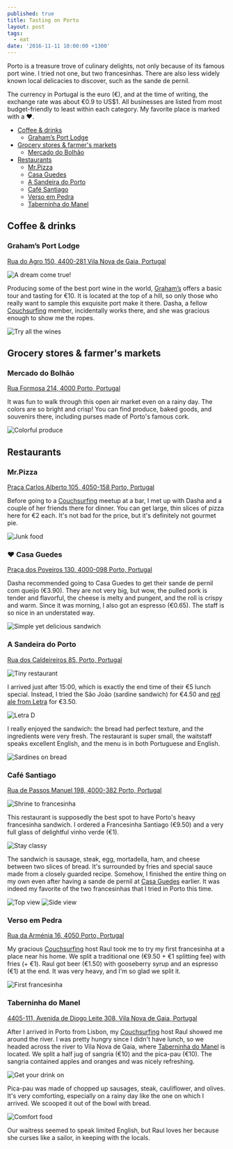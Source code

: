```yaml
---
published: true
title: Tasting on Porto
layout: post
tags:
  - eat
date: '2016-11-11 10:00:00 +1300'
---
```

Porto is a treasure trove of culinary delights, not only because of its famous port wine. I tried not one, but two francesinhas. There are also less widely known local delicacies to discover, such as the sande de pernil.

<!--more-->

The currency in Portugal is the euro (€), and at the time of writing, the exchange rate was about €0.9 to US$1. All businesses are listed from most budget-friendly to least within each category. My favorite place is marked with a :heart:.

* [Coffee & drinks](#coffee--drinks)
  * [Graham’s Port Lodge](#grahams-port-lodge)
* [Grocery stores & farmer's markets](#grocery-stores--farmers-markets)
  * [Mercado do Bolhão](#mercado-do-bolho)
* [Restaurants](#restaurants)
  * [Mr.Pizza](#mrpizza)
  * [Casa Guedes][casa-guedes]
  * [A Sandeira do Porto](#a-sandeira-do-porto)
  * [Café Santiago](#caf-santiago)
  * [Verso em Pedra](#verso-em-pedra)
  * [Taberninha do Manel](#taberninha-do-manel)

## Coffee & drinks

### Graham’s Port Lodge

[Rua do Agro 150, 4400-281 Vila Nova de Gaia, Portugal](https://goo.gl/maps/he1vM7XqzYv)

![A dream come true!]({{site.baseurl}}/images/2016/11/11-tasting-on-porto/grahams-lodge.jpg)

Producing some of the best port wine in the world, [Graham’s](http://www.grahams-port.com) offers a basic tour and tasting for €10. It is located at the top of a hill, so only those who really want to sample this exquisite port make it there. Dasha, a fellow [Couchsurfing][cs] member, incidentally works there, and she was gracious enough to show me the ropes.

![Try all the wines]({{site.baseurl}}/images/2016/11/11-tasting-on-porto/grahams-wine.jpg)

## Grocery stores & farmer's markets

### Mercado do Bolhão

[Rua Formosa 214, 4000 Porto, Portugal](https://goo.gl/maps/Bbh2TQvQpfG2)

It was fun to walk through this open air market even on a rainy day. The colors are so bright and crisp! You can find produce, baked goods, and souvenirs there, including purses made of Porto's famous cork.

![Colorful produce]({{site.baseurl}}/images/2016/11/11-tasting-on-porto/bolhao.jpg)

## Restaurants

### Mr.Pizza

[Praça Carlos Alberto 105, 4050-158 Porto, Portugal](https://goo.gl/maps/64ke3DGCmaN2)

Before going to a [Couchsurfing][cs] meetup at a bar, I met up with Dasha and a couple of her friends there for dinner. You can get large, thin slices of pizza here for €2 each. It's not bad for the price, but it's definitely not gourmet pie.

![Junk food]({{site.baseurl}}/images/2016/11/11-tasting-on-porto/mrpizza.jpg)

### :heart: Casa Guedes

[Praça dos Poveiros 130, 4000-098 Porto, Portugal](https://goo.gl/maps/gKiAiJqoFrK2)

Dasha recommended going to Casa Guedes to get their sande de pernil com queijo (€3.90). They are not very big, but wow, the pulled pork is tender and flavorful, the cheese is melty and pungent, and the roll is crispy and warm. Since it was morning, I also got an espresso (€0.65). The staff is so nice in an understated way.

![Simple yet delicious sandwich]({{site.baseurl}}/images/2016/11/11-tasting-on-porto/casa-guedes.jpg)

### A Sandeira do Porto

[Rua dos Caldeireiros 85, Porto, Portugal](https://goo.gl/maps/7XiM4bJCz4J2)

![Tiny restaurant]({{site.baseurl}}/images/2016/11/11-tasting-on-porto/sandeira-entrance.jpg)

I arrived just after 15:00, which is exactly the end time of their €5 lunch special. Instead, I tried the São João (sardine sandwich) for €4.50 and [red ale from Letra](https://untappd.com/b/letra-brewery-letra-d/546915) for €3.50.

![Letra D]({{site.baseurl}}/images/2016/11/04-tasting-on-porto/sandeira-beer.jpg)

I really enjoyed the sandwich: the bread had perfect texture, and the ingredients were very fresh. The restaurant is super small, the waitstaff speaks excellent English, and the menu is in both Portuguese and English.

![Sardines on bread]({{site.baseurl}}/images/2016/11/11-tasting-on-porto/sandeira-sandwich.jpg)

### Café Santiago

[Rua de Passos Manuel 198, 4000-382 Porto, Portugal](https://goo.gl/maps/aqnpmbZHuj52)

![Shrine to francesinha]({{site.baseurl}}/images/2016/11/11-tasting-on-porto/santiago-entrance.jpg)

This restaurant is supposedly the best spot to have Porto's heavy francesinha sandwich. I ordered a Francesinha Santiago (€9.50) and a very full glass of delightful vinho verde (€1).

![Stay classy]({{site.baseurl}}/images/2016/11/11-tasting-on-porto/santiago-wine.jpg)

The sandwich is sausage, steak, egg, mortadella, ham, and cheese between two slices of bread. It's surrounded by fries and special sauce made from a closely guarded recipe. Somehow, I finished the entire thing on my own even after having a sande de pernil at [Casa Guedes][casa-guedes] earlier. It was indeed my favorite of the two francesinhas that I tried in Porto this time.

![Top view]({{site.baseurl}}/images/2016/11/11-tasting-on-porto/santiago-sandwich-top.jpg)
![Side view]({{site.baseurl}}/images/2016/11/11-tasting-on-porto/santiago-sandwich-side.jpg)

### Verso em Pedra

[Rua da Arménia 16, 4050 Porto, Portugal](https://goo.gl/maps/wY7pf1DT3aD2)

My gracious [Couchsurfing][cs] host Raul took me to try my first francesinha at a place near his home. We split a traditional one (€9.50 + €1 splitting fee) with fries (+ €1). Raul got beer (€1.50) with gooseberry syrup and an espresso (€1) at the end. It was very heavy, and I'm so glad we split it.

![First francesinha]({{site.baseurl}}/images/2016/11/11-tasting-on-porto/verso-em-pedra.jpg)

### Taberninha do Manel

[4405-111, Avenida de Diogo Leite 308, Vila Nova de Gaia, Portugal](https://goo.gl/maps/Hfb4a9MraVr)

After I arrived in Porto from Lisbon, my [Couchsurfing][cs] host Raul showed me around the river. I was pretty hungry since I didn't have lunch, so we headed across the river to Vila Nova de Gaia, where [Taberninha do Manel](https://taberninhadomanel.comportugal.com) is located. We split a half jug of sangria (€10) and the pica-pau (€10). The sangria contained apples and oranges and was nicely refreshing.

![Get your drink on]({{site.baseurl}}/images/2016/11/11-tasting-on-porto/manel-sangria.jpg)

Pica-pau was made of chopped up sausages, steak, cauliflower, and olives. It's very comforting, especially on a rainy day like the one on which I arrived. We scooped it out of the bowl with bread.

![Comfort food]({{site.baseurl}}/images/2016/11/11-tasting-on-porto/manel-soup.jpg)

Our waitress seemed to speak limited English, but Raul loves her because she curses like a sailor, in keeping with the locals.

[casa-guedes]: #heart-casa-guedes
[cs]: https://www.couchsurfing.com
